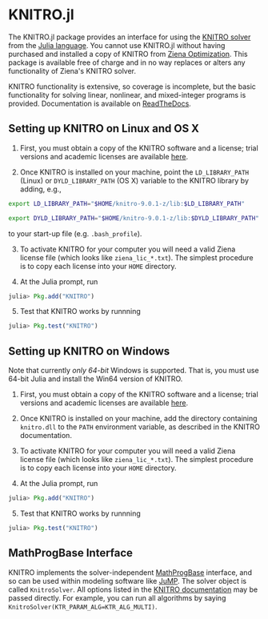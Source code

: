 KNITRO.jl
=========

The KNITRO.jl package provides an interface for using the [KNITRO solver](http://www.ziena.com/knitro.htm) from the [Julia language](http://julialang.org/). You cannot use KNITRO.jl without having purchased and installed a copy of KNITRO from [Ziena Optimization](http://www.ziena.com/). This package is available free of charge and in no way replaces or alters any functionality of Ziena's KNITRO solver.

KNITRO functionality is extensive, so coverage is incomplete, but the basic functionality for solving linear, nonlinear, and mixed-integer programs is provided. Documentation is available on [ReadTheDocs](http://knitrojl.readthedocs.org/en/latest/knitro.html).

Setting up KNITRO on Linux and OS X
-----------------------------------

1. First, you must obtain a copy of the KNITRO software and a license; trial versions and academic licenses are available [here](http://www.ziena.com/download.htm).

2. Once KNITRO is installed on your machine, point the `LD_LIBRARY_PATH` (Linux) or `DYLD_LIBRARY_PATH` (OS X) variable to the KNITRO library by adding, e.g.,

  ```bash
  export LD_LIBRARY_PATH="$HOME/knitro-9.0.1-z/lib:$LD_LIBRARY_PATH"
  ```

  ```bash
  export DYLD_LIBRARY_PATH="$HOME/knitro-9.0.1-z/lib:$DYLD_LIBRARY_PATH"
  ```
to your start-up file (e.g. ``.bash_profile``).

3. To activate KNITRO for your computer you will need a valid Ziena license file (which looks like `ziena_lic_*.txt`). The simplest procedure is to copy each license into your `HOME` directory.

4. At the Julia prompt, run 
  ```julia
  julia> Pkg.add("KNITRO")
  ```

5. Test that KNITRO works by runnning
  ```julia
  julia> Pkg.test("KNITRO")
  ```

Setting up KNITRO on Windows
----------------------------

Note that currently *only 64-bit* Windows is supported. That is, you must use 64-bit Julia and install the Win64 version of KNITRO.

1. First, you must obtain a copy of the KNITRO software and a license; trial versions and academic licenses are available [here](http://www.ziena.com/download.htm).

2. Once KNITRO is installed on your machine, add the directory containing ``knitro.dll`` to the `PATH` environment variable, as described in the KNITRO documentation. 

3. To activate KNITRO for your computer you will need a valid Ziena license file (which looks like `ziena_lic_*.txt`). The simplest procedure is to copy each license into your `HOME` directory.

4. At the Julia prompt, run
  ```julia
  julia> Pkg.add("KNITRO")
  ```

5. Test that KNITRO works by runnning
  ```julia
  julia> Pkg.test("KNITRO")
  ```

MathProgBase Interface
----------------------

KNITRO implements the solver-independent [MathProgBase](https://github.com/JuliaOpt/MathProgBase.jl) interface,
and so can be used within modeling software like [JuMP](https://github.com/JuliaOpt/JuMP.jl).
The solver object is called ``KnitroSolver``. All options listed in the [KNITRO documentation](https://www.artelys.com/tools/knitro_doc/3_referenceManual/callableLibrary/userOptions.html) may be passed directly. For example, you can run all algorithms by saying ``KnitroSolver(KTR_PARAM_ALG=KTR_ALG_MULTI)``.

